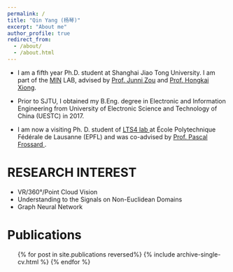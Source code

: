```yaml
---
permalink: /
title: "Qin Yang (杨琴)"
excerpt: "About me"
author_profile: true
redirect_from: 
  - /about/
  - /about.html
---
```


* I am a fifth year Ph.D. student at Shanghai Jiao Tong University. I am part of the <a href="http://min.sjtu.edu.cn/">MIN</a> LAB, advised by
<a href="http://min.sjtu.edu.cn/zjn.htm">Prof. Junni Zou</a> and <a href="http://min.sjtu.edu.cn/xhk.htm">Prof. Hongkai Xiong</a>. 

* Prior to SJTU, I obtained my B.Eng. degree in Electronic and Information Engineering from University of Electronic Science and Technology of China (UESTC) in 2017. 

* I am now a visiting Ph. D. student of <a href="https://www.epfl.ch/labs/lts4/"> LTS4 lab </a> at École Polytechnique Fédérale de Lausanne (EPFL) and was co-advised by <a href="https://www.epfl.ch/labs/lts4/people/people-current/frossard/"> Prof. Pascal Frossard </a>.

RESEARCH INTEREST
======
* VR/360°/Point Cloud Vision
* Understanding to the Signals on Non-Euclidean Domains
* Graph Neural Network


Publications
======
  <ul>{% for post in site.publications reversed%}
    {% include archive-single-cv.html %}
  {% endfor %}</ul>
